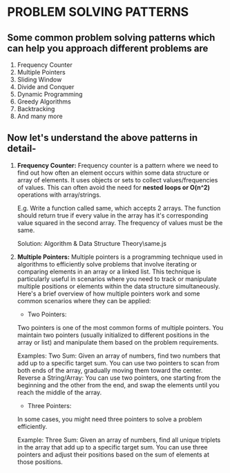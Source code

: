 # PROBLEM SOLVING PATTERNS

## Some common problem solving patterns which can help you approach different problems are

1. Frequency Counter
2. Multiple Pointers
3. Sliding Window
4. Divide and Conquer
5. Dynamic Programming
6. Greedy Algorithms
7. Backtracking
8. And many more

## Now let's understand the above patterns in detail-

1. **Frequency Counter:** Frequency counter is a pattern where we need to find out how often an element occurs within some data structure or array of elements. It uses objects or sets to collect values/frequencies of values. This can often avoid the need for **nested loops or O(n^2)** operations with array/strings.

   E.g. Write a function called same, which accepts 2 arrays. The function should return true if every value in the array has it's corresponding value squared in the second array. The frequency of values must be the same.

   Solution: Algorithm & Data Structure Theory\same.js

2. **Multiple Pointers:** Multiple pointers is a programming technique used in algorithms to efficiently solve problems that involve iterating or comparing elements in an array or a linked list. This technique is particularly useful in scenarios where you need to track or manipulate multiple positions or elements within the data structure simultaneously.
   Here's a brief overview of how multiple pointers work and some common scenarios where they can be applied:

   - Two Pointers:

    Two pointers is one of the most common forms of multiple pointers. You maintain two pointers (usually initialized to different positions in the array or list) and manipulate them based on the problem requirements.

    Examples:
    Two Sum: Given an array of numbers, find two numbers that add up to a specific target sum. You can use two pointers to scan from both ends of the array, gradually moving them toward the center.
    Reverse a String/Array: You can use two pointers, one starting from the beginning and the other from the end, and swap the elements until you reach the middle of the array.

   - Three Pointers:

    In some cases, you might need three pointers to solve a problem efficiently.

    Example:
    Three Sum: Given an array of numbers, find all unique triplets in the array that add up to a specific target sum. You can use three pointers and adjust their positions based on the sum of elements at those positions.
